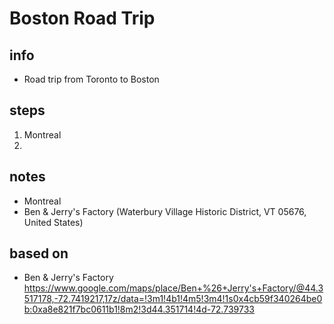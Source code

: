 # Boston Road Trip  

## info  
* Road trip from Toronto to Boston

## steps  
1. Montreal
2. 

## notes  
*  Montreal
*  Ben & Jerry's Factory (Waterbury Village Historic District, VT 05676, United States)

## based on  
*  Ben & Jerry's Factory https://www.google.com/maps/place/Ben+%26+Jerry's+Factory/@44.3517178,-72.7419217,17z/data=!3m1!4b1!4m5!3m4!1s0x4cb59f340264be0b:0xa8e821f7bc0611b1!8m2!3d44.351714!4d-72.739733

